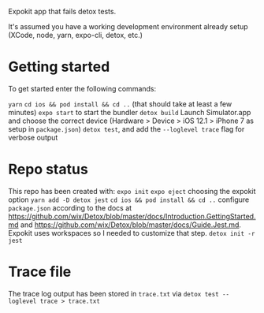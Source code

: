 Expokit app that fails detox tests.

It's assumed you have a working development environment already setup (XCode, node, yarn, expo-cli, detox, etc.)

# Getting started

To get started enter the following commands:

`yarn`
`cd ios && pod install && cd ..` (that should take at least a few minutes)
`expo start` to start the bundler
`detox build`
Launch Simulator.app and choose the correct device (Hardware > Device > iOS 12.1 > iPhone 7 as setup in `package.json`)
`detox test`, and add the `--loglevel trace` flag for verbose output

# Repo status

This repo has been created with:
`expo init`
`expo eject` choosing the expokit option
`yarn add -D detox jest`
`cd ios && pod install && cd ..`
configure `package.json` according to the docs at https://github.com/wix/Detox/blob/master/docs/Introduction.GettingStarted.md and https://github.com/wix/Detox/blob/master/docs/Guide.Jest.md. Expokit uses workspaces so I needed to customize that step.
`detox init -r jest`

# Trace file

The trace log output has been stored in `trace.txt` via `detox test --loglevel trace > trace.txt`
